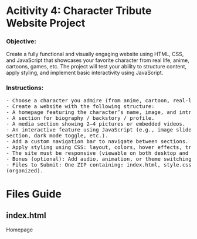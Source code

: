 <h1>Acitivity 4: Character Tribute Website Project</h1>

<h3>Objective:</h3>
<p>Create a fully functional and visually engaging website using HTML, CSS, and JavaScript that
showcases your favorite character from real life, anime, cartoons, games, etc. The project
will test your ability to structure content, apply styling, and implement basic interactivity
using JavaScript.</p>

<h3>Instructions:</h3>
<pre>
- Choose a character you admire (from anime, cartoon, real-life figure, celebrity, etc.).
- Create a website with the following structure:
- A homepage featuring the character’s name, image, and introduction.
- A section for biography / backstory / profile.
- A media section showing 2–4 pictures or embedded videos.
- An interactive feature using JavaScript (e.g., image slider, modal popup, collapsible
section, dark mode toggle, etc.).
- Add a custom navigation bar to navigate between sections.
- Apply styling using CSS: layout, colors, hover effects, transitions, etc.
- The site must be responsive (viewable on both desktop and mobile).
- Bonus (optional): Add audio, animation, or theme switching.
- Files to Submit: One ZIP containing: index.html, style.css, script.js, image/media assets
(organized).
</pre>

<h1>Files Guide</h1>

<h2>index.html</h2>
<p>Homepage</p>
